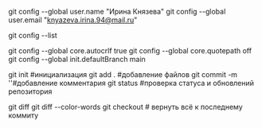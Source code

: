 
git config --global user.name "Ирина Князева"
git config --global user.email "knyazeva.irina.94@mail.ru"

git config --list

git config --global core.autocrlf true
git config --global core.quotepath off
git config --global init.defaultBranch main

git init #инициализация
git add . #добавление файлов
git commit -m ''#добавление комментария
git status #проверка статуса и обновлений репозитория

git diff
git diff --color-words
git checkout # вернуть всё к последнему коммиту